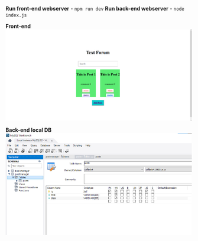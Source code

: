 **Run front-end webserver** - ```npm run dev``` 
**Run back-end webserver** - ```node index.js```

**Front-end**
![Front-end](https://github.com/hyperYoko/Post-Manager/blob/main/front.png?raw=true)

**Back-end local DB**
![Back-end local DB](https://github.com/hyperYoko/Post-Manager/blob/main/DB.png?raw=true)

